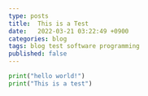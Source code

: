 ```yaml
---
type: posts
title:  This is a Test
date:   2022-03-21 03:22:49 +0900
categories: blog
tags: blog test software programming
published: false
---
```


```python
print("hello world!")
print("This is a test")
```